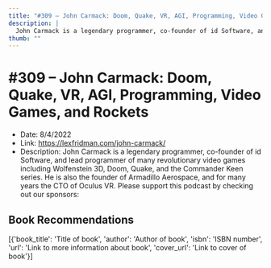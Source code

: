 ```yaml
---
title: "#309 – John Carmack: Doom, Quake, VR, AGI, Programming, Video Games, and Rockets"
description: |
  John Carmack is a legendary programmer, co-founder of id Software, and lead programmer of many revolutionary video games including Wolfenstein 3D, Doom, Quake, and the Commander Keen series. He is also the founder of Armadillo Aerospace, and for many years the CTO of Oculus VR. Please support this podcast by checking out our sponsors:"
thumb: ""
---
```


# #309 – John Carmack: Doom, Quake, VR, AGI, Programming, Video Games, and Rockets

  - Date: 8/4/2022
  - Link: https://lexfridman.com/john-carmack/
  - Description: John Carmack is a legendary programmer, co-founder of id Software, and lead programmer of many revolutionary video games including Wolfenstein 3D, Doom, Quake, and the Commander Keen series. He is also the founder of Armadillo Aerospace, and for many years the CTO of Oculus VR. Please support this podcast by checking out our sponsors:

## Book Recommendations

[{'book_title': 'Title of book', 'author': 'Author of book', 'isbn': 'ISBN number', 'url': 'Link to more information about book', 'cover_url': 'Link to cover of book'}]